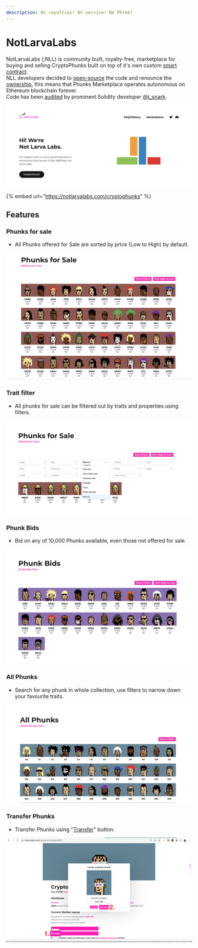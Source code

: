 ```yaml
---
description: 0% royalties! 0% service! Be Phree!
---
```


# NotLarvaLabs

NotLarvaLabs (;NLL) is community built, royalty-free, marketplace for buying and selling CryptoPhunks built on top of it's own custom [smart contract](https://etherscan.io/address/0xd6c037bE7FA60587e174db7A6710f7635d2971e7#code). \
NLL developers decided to [open-source](https://github.com/Crypto-Phunks/CryptoPhunksMarket) the code and renounce the [ownership](https://twitter.com/NotLarvaLabs/status/1503576060448985089?s=20\&t=Tbap3ogy88gjcQXn\_DGRYQ), this means that Phunks Marketplace operates autonomous on Ethereum blockchain forever. \
Code has been [audited](https://github.com/Crypto-Phunks/CryptoPhunksMarket/blob/main/zMarketplaceAudit.pdf) by prominent Solidity developer [@t\_snark](https://twitter.com/t\_snark).

![FAQ](<../.gitbook/assets/Bildschirmfoto 2022-03-10 um 16.58.33.png>)

{% embed url="https://notlarvalabs.com/cryptophunks" %}

## Features

### Phunks for sale

* All Phunks offered for Sale are sorted by price (Low to High) by default.&#x20;

![VIEW FOR SALE](<../.gitbook/assets/Bildschirmfoto 2022-03-10 um 16.39.06.png>)

### Trait filter

* All phunks for sale can be filtered out by traits and properties using filters.

![TRAIT FILTER](<../.gitbook/assets/Bildschirmfoto 2022-03-10 um 16.40.16.png>)

### **Phunk Bids**

* Bid on any of 10,000 Phunks available, even those not offered for sale.

![VIEW BIDS](<../.gitbook/assets/Bildschirmfoto 2022-03-10 um 16.40.42.png>)

### All Phunks

* Search for any phunk in whole collection, use filters to narrow down your favourite traits.&#x20;

![VIEW ALL](<../.gitbook/assets/Bildschirmfoto 2022-03-10 um 16.41.05.png>)

### Transfer Phunks

* Transfer Phunks using "[Transfer](https://phunks.gitbook.io/knowledge-base/NLL/tutorials#transfer-phunk)" button.&#x20;

![HOW TO TRANSFER A PHUNK](<../.gitbook/assets/Screen Shot 2022-03-16 at 14.12.52.png>)
